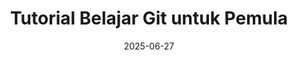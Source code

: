 ---
title: "Tutorial Belajar Git untuk Pemula"
date: 2025-06-27
description: "Kumpulan Tutorial Belajar Git dalam Bahasa Indonesia. Git adalah program yang bertugas mengontrol versi dalam source code."
thumbnail: "/img/thumbnail/git-sqr.png"
image: "/images/cover/git-petanikode.png"
layout: single-tutorial

---
